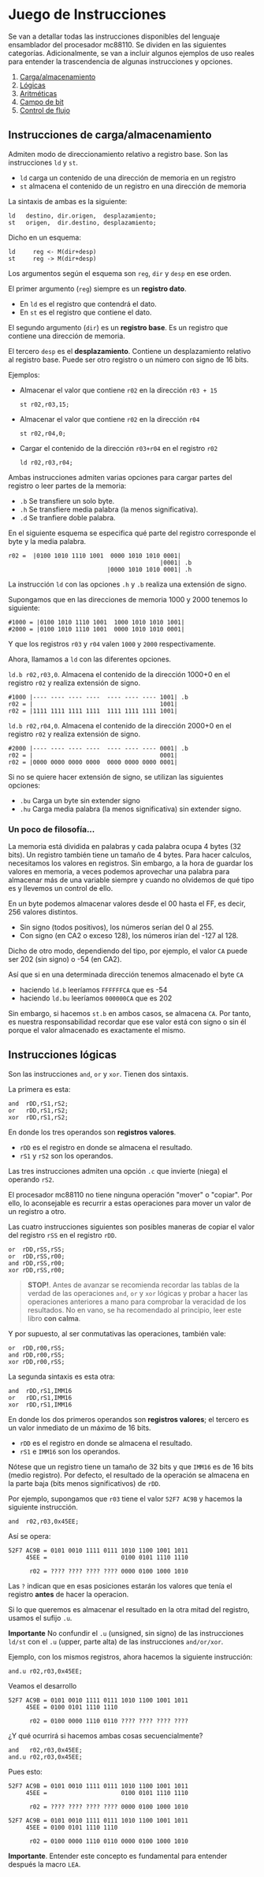 # Juego de Instrucciones

Se van a detallar todas las instrucciones disponibles del lenguaje ensamblador del procesador mc88110. Se dividen en las siguientes categorías. Adicionalmente, se van a incluir algunos ejemplos de uso reales para entender la trascendencia de algunas instrucciones y opciones.

1. [Carga/almacenamiento](#store-load)
2. [Lógicas](#logic)
3. [Aritméticas](#arithmetic)
4. [Campo de bit](#bit)
5. [Control de flujo](#flow)

## Instrucciones de carga/almacenamiento <a id="store-load"></a>

Admiten modo de direccionamiento relativo a registro base. Son las instrucciones `ld` y  `st`.

* `ld` carga un contenido de una dirección de memoria en un registro
* `st` almacena el contenido de un registro en una dirección de memoria

La sintaxis de ambas es la siguiente:

```
ld   destino, dir.origen,  desplazamiento;
st   origen,  dir.destino, desplazamiento;
```

Dicho en un esquema:

```
ld     reg <- M(dir+desp)
st     reg -> M(dir+desp)
```

Los argumentos según el esquema son `reg`, `dir` y `desp` en ese orden.

El primer argumento (`reg`) siempre es un **registro dato**.

* En `ld` es el registro que contendrá el dato.
* En `st` es el registro que contiene el dato.

El segundo argumento (`dir`) es un **registro base**. Es un registro que contiene una dirección de memoria.

El tercero `desp` es el **desplazamiento**. Contiene un desplazamiento relativo al registro base. Puede ser otro registro o un número con signo de 16 bits.

Ejemplos:

* Almacenar el valor que contiene `r02` en la dirección `r03 + 15`

  ```
  st r02,r03,15;
  ```

* Almacenar el valor que contiene `r02` en la dirección  `r04`

  ```
  st r02,r04,0;
  ```

* Cargar el contenido de la dirección `r03+r04` en el registro `r02`

  ```
  ld r02,r03,r04;
  ```

Ambas instrucciones admiten varias opciones para cargar partes del registro o leer partes de la memoria:

* `.b` Se transfiere un solo byte.
* `.h` Se transfiere media palabra (la menos significativa).
* `.d` Se tranfiere doble palabra.

En el siguiente esquema se especifica qué parte del registro corresponde el byte y la media palabra.

```   
r02 =  |0100 1010 1110 1001  0000 1010 1010 0001|
                                           |0001| .b
                            |0000 1010 1010 0001| .h
```

La instrucción `ld` con las opciones `.h` y `.b` realiza una extensión de signo. 

Supongamos que en las direcciones de memoria 1000 y 2000 tenemos lo siguiente:

```
#1000 = |0100 1010 1110 1001  1000 1010 1010 1001|
#2000 = |0100 1010 1110 1001  0000 1010 1010 0001|
```

Y que los registros `r03` y `r04` valen `1000` y `2000` respectivamente.

Ahora, llamamos a `ld` con las diferentes opciones.

`ld.b r02,r03,0`. Almacena el contenido de la dirección 1000+0 en el registro `r02` y realiza extensión de signo.

```
#1000 |---- ---- ---- ----  ---- ---- ---- 1001| .b
r02 = |                                    1001|
r02 = |1111 1111 1111 1111  1111 1111 1111 1001|
```

`ld.b r02,r04,0`. Almacena el contenido de la dirección 2000+0 en el registro `r02` y realiza extensión de signo.

```
#2000 |---- ---- ---- ----  ---- ---- ---- 0001| .b
r02 = |                                    0001|
r02 = |0000 0000 0000 0000  0000 0000 0000 0001|
```

Si no se quiere hacer extensión de signo, se utilizan las siguientes opciones:

* `.bu` Carga un byte sin extender signo
* `.hu` Carga media palabra (la menos significativa) sin extender signo.

### Un poco de filosofía...

La memoria está dividida en palabras y cada palabra ocupa 4 bytes (32 bits). Un registro también tiene un tamaño de 4 bytes. Para hacer calculos, necesitamos los valores en registros. Sin embargo, a la hora de guardar los valores en memoria, a veces podemos aprovechar una palabra para almacenar más de una variable siempre y cuando no olvidemos de qué tipo es y llevemos un control de ello.

En un byte podemos almacenar valores desde el 00 hasta el FF, es decir, 256 valores distintos.

* Sin signo (todos positivos), los números serían del 0 al 255.
* Con signo (en CA2 o exceso 128), los números irían del -127 al 128.

Dicho de otro modo, dependiendo del tipo, por ejemplo, el valor `CA` puede ser 202 (sin signo) o -54 (en CA2).

Así que si en una determinada dirección tenemos almacenado el byte `CA`

* haciendo `ld.b`  leeríamos `FFFFFFCA` que es -54
* haciendo `ld.bu` leeríamos `000000CA` que es 202

Sin embargo, si hacemos `st.b` en ambos casos, se almacena `CA`. Por tanto, es nuestra responsabilidad recordar que ese valor está con signo o sin él porque el valor almacenado es exactamente el mismo.

## Instrucciones lógicas <a id="logic"></a>

Son las instrucciones `and`, `or` y `xor`. Tienen dos sintaxis.

La primera es esta:

```
and  rDD,rS1,rS2;
or   rDD,rS1,rS2;
xor  rDD,rS1,rS2;
```

En donde los tres operandos son **registros valores**.

* `rDD` es el registro en donde se almacena el resultado.
* `rS1` y `rS2` son los operandos.

Las tres instrucciones admiten una opción `.c` que invierte (niega) el operando `rS2`.

El procesador mc88110 no tiene ninguna operación "mover" o "copiar". Por ello, lo aconsejable es recurrir a estas operaciones para mover un valor de un registro a otro.

Las cuatro instrucciones siguientes son posibles maneras de copiar el valor del registro `rSS` en el registro `rDD`.

```
or  rDD,rSS,rSS;
or  rDD,rSS,r00;
and rDD,rSS,r00;
xor rDD,rSS,r00;
```

> **STOP!**. Antes de avanzar se recomienda recordar las tablas de la verdad de las operaciones `and`, `or` y `xor` lógicas y probar a hacer las operaciones anteriores a mano para comprobar la veracidad de los resultados. No en vano, se ha recomendado al principio, leer este libro **con calma**.

Y por supuesto, al ser conmutativas las operaciones, también vale:

```
or  rDD,r00,rSS;
and rDD,r00,rSS;
xor rDD,r00,rSS;
```

La segunda sintaxis es esta otra:

```
and  rDD,rS1,IMM16
or   rDD,rS1,IMM16
xor  rDD,rS1,IMM16
```

En donde los dos primeros operandos son **registros valores**; el tercero es un valor inmediato de un máximo de 16 bits.

* `rDD` es el registro en donde se almacena el resultado.
* `rS1` e `IMM16` son los operandos.

Nótese que un registro tiene un tamaño de 32 bits y que `IMM16` es de 16 bits (medio registro). Por defecto, el resultado de la operación se almacena en la parte baja (bits menos significativos) de `rDD`.

Por ejemplo, supongamos que `r03` tiene el valor `52F7 AC9B` y hacemos la siguiente instrucción.

```
and  r02,r03,0x45EE;
```

Así se opera:

```
52F7 AC9B = 0101 0010 1111 0111 1010 1100 1001 1011
     45EE =                     0100 0101 1110 1110

      r02 = ???? ???? ???? ???? 0000 0100 1000 1010
```

Las `?` indican que en esas posiciones estarán los valores que tenía el registro **antes** de hacer la operacion.

Si lo que queremos es almacenar el resultado en la otra mitad del registro, usamos el sufijo `.u`. 

**Importante** No confundir el `.u` (unsigned, sin signo) de las instrucciones `ld/st` con el `.u` (upper, parte alta) de las instrucciones `and/or/xor`.

Ejemplo, con los mismos registros, ahora hacemos la siguiente instrucción:

```
and.u r02,r03,0x45EE;
```

Veamos el desarrollo

```
52F7 AC9B = 0101 0010 1111 0111 1010 1100 1001 1011
     45EE = 0100 0101 1110 1110

      r02 = 0100 0000 1110 0110 ???? ???? ???? ????
```

¿Y qué ocurrirá si hacemos ambas cosas secuencialmente?

```
and   r02,r03,0x45EE;
and.u r02,r03,0x45EE;
```

Pues esto:

```
52F7 AC9B = 0101 0010 1111 0111 1010 1100 1001 1011
     45EE =                     0100 0101 1110 1110

      r02 = ???? ???? ???? ???? 0000 0100 1000 1010

52F7 AC9B = 0101 0010 1111 0111 1010 1100 1001 1011
     45EE = 0100 0101 1110 1110

      r02 = 0100 0000 1110 0110 0000 0100 1000 1010
```

**Importante**. Entender este concepto es fundamental para entender después la macro `LEA`.

